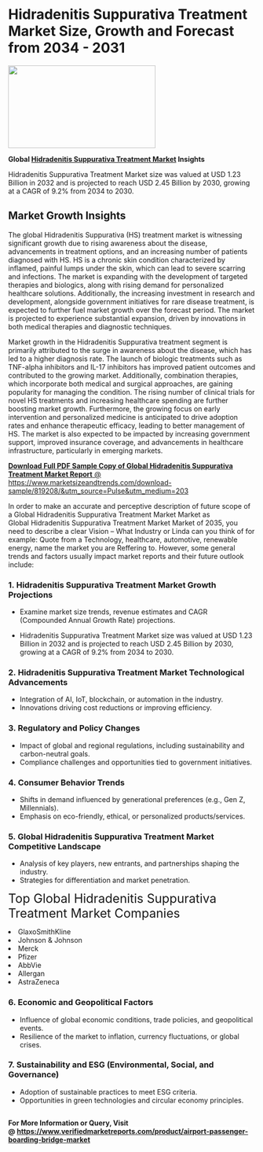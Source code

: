 <H1>Hidradenitis Suppurativa Treatment Market Size, Growth and Forecast from 2034 - 2031</H1><img class="aligncenter size-medium wp-image-584254" src="https://thirdeyenews.in/wp-content/uploads/2034/09/Global-Market-Research-300x168.jpeg" alt="" width="300" height="168" /><p><strong>Global&nbsp;<a href="https://www.marketsizeandtrends.com/download-sample/819208/&amp;utm_source=Pulse&amp;utm_medium=203">Hidradenitis Suppurativa Treatment Market</a> Insights</strong></p><p>Hidradenitis Suppurativa Treatment Market size was valued at USD 1.23 Billion in 2032 and is projected to reach USD 2.45 Billion by 2030, growing at a CAGR of 9.2% from 2034 to 2030.</p><p><h2>Market Growth Insights</h2> <p>The global Hidradenitis Suppurativa (HS) treatment market is witnessing significant growth due to rising awareness about the disease, advancements in treatment options, and an increasing number of patients diagnosed with HS. HS is a chronic skin condition characterized by inflamed, painful lumps under the skin, which can lead to severe scarring and infections. The market is expanding with the development of targeted therapies and biologics, along with rising demand for personalized healthcare solutions. Additionally, the increasing investment in research and development, alongside government initiatives for rare disease treatment, is expected to further fuel market growth over the forecast period. The market is projected to experience substantial expansion, driven by innovations in both medical therapies and diagnostic techniques.</p> <p><a href="#"></a></p> <p>Market growth in the Hidradenitis Suppurativa treatment segment is primarily attributed to the surge in awareness about the disease, which has led to a higher diagnosis rate. The launch of biologic treatments such as TNF-alpha inhibitors and IL-17 inhibitors has improved patient outcomes and contributed to the growing market. Additionally, combination therapies, which incorporate both medical and surgical approaches, are gaining popularity for managing the condition. The rising number of clinical trials for novel HS treatments and increasing healthcare spending are further boosting market growth. Furthermore, the growing focus on early intervention and personalized medicine is anticipated to drive adoption rates and enhance therapeutic efficacy, leading to better management of HS. The market is also expected to be impacted by increasing government support, improved insurance coverage, and advancements in healthcare infrastructure, particularly in emerging markets.</p> <p><a href="#"></p><p><span class=""><strong>Download Full PDF Sample Copy of Global Hidradenitis Suppurativa Treatment Market Report</strong> @ <a href="https://www.marketsizeandtrends.com/download-sample/819208/&amp;utm_source=Pulse&amp;utm_medium=203" target="_blank">https://www.marketsizeandtrends.com/download-sample/819208/&amp;utm_source=Pulse&amp;utm_medium=203</a></span></p><p>In order to make an accurate and perceptive description of future scope of a Global&nbsp;Hidradenitis Suppurativa Treatment Market Market as Global&nbsp;Hidradenitis Suppurativa Treatment Market Market of 2035, you need to describe a clear Vision &ndash; What Industry or Linda can you think of for example: Quote from a Technology, healthcare, automotive, renewable energy, name the market you are Reffering to. However, some general trends and factors usually impact market reports and their future outlook include:</p><h3>1.&nbsp;<strong>Hidradenitis Suppurativa Treatment Market Growth Projections</strong></h3><ul><li>Examine market size trends, revenue estimates and CAGR (Compounded Annual Growth Rate) projections.</li><li><p>Hidradenitis Suppurativa Treatment Market size was valued at USD 1.23 Billion in 2032 and is projected to reach USD 2.45 Billion by 2030, growing at a CAGR of 9.2% from 2034 to 2030.</p></li></ul><h3>2.&nbsp;<strong>Hidradenitis Suppurativa Treatment Market Technological Advancements</strong></h3><ul><li>Integration of AI, IoT, blockchain, or automation in the industry.</li><li>Innovations driving cost reductions or improving efficiency.</li></ul><h3>3.&nbsp;<strong>Regulatory and Policy Changes</strong></h3><ul><li>Impact of global and regional regulations, including sustainability and carbon-neutral goals.</li><li>Compliance challenges and opportunities tied to government initiatives.</li></ul><h3>4.&nbsp;<strong>Consumer Behavior Trends</strong></h3><ul><li>Shifts in demand influenced by generational preferences (e.g., Gen Z, Millennials).</li><li>Emphasis on eco-friendly, ethical, or personalized products/services.</li></ul><h3>5.&nbsp;<strong>Global Hidradenitis Suppurativa Treatment Market Competitive Landscape</strong></h3><ul><li>Analysis of key players, new entrants, and partnerships shaping the industry.</li><li>Strategies for differentiation and market penetration.</li></ul><p data-pm-slice="1 1 []"><span style="color: inherit; font-family: inherit; font-size: 25px;">Top Global Hidradenitis Suppurativa Treatment Market Companies</span></p><div class="" data-test-id=""><p><li>GlaxoSmithKline</li><li> Johnson & Johnson</li><li> Merck</li><li> Pfizer</li><li> AbbVie</li><li> Allergan</li><li> AstraZeneca</li></p></div><h3>6.&nbsp;<strong>Economic and Geopolitical Factors</strong></h3><ul><li>Influence of global economic conditions, trade policies, and geopolitical events.</li><li>Resilience of the market to inflation, currency fluctuations, or global crises.</li></ul><h3>7.&nbsp;<strong>Sustainability and ESG (Environmental, Social, and Governance)</strong></h3><ul><li>Adoption of sustainable practices to meet ESG criteria.</li><li>Opportunities in green technologies and circular economy principles.</li></ul><h2><strong style="font-size: 14px;">For More Information or Query, Visit @&nbsp;</strong><a style="background-color: #ffffff; font-size: 14px;" href="https://www.marketsizeandtrends.com/report/hidradenitis-suppurativa-treatment-market/" target="_blank">https://www.verifiedmarketreports.com/product/airport-passenger-boarding-bridge-market</a></h2>
